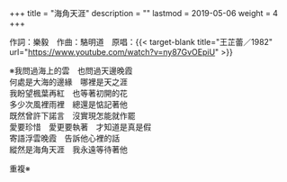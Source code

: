 +++
title = "海角天涯"
description = ""
lastmod = 2019-05-06
weight = 4
+++

作詞：樂毅　作曲：駱明道　原唱：{{< target-blank title="王芷蕾／1982" url="https://www.youtube.com/watch?v=ny87GvOEpiU" >}}

※我問過海上的雲　也問過天邊晚霞  
何處是大海的邊緣　哪裡是天之涯  
我盼望楓葉再紅　也等著初開的花  
多少次風裡雨裡　總還是惦記著他  
既然曾許下諾言　沒實現怎能就作罷  
愛要珍惜　愛更要執著　才知道是真是假  
寄語浮雲晚霞　告訴他心裡的話  
縱然是海角天涯　我永遠等待著他

重複※